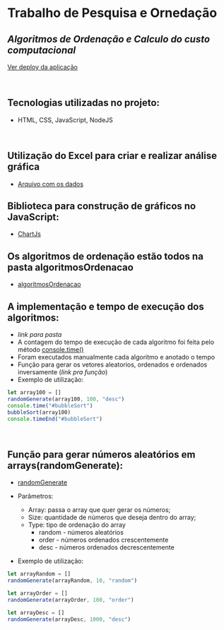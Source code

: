 # Trabalho de Pesquisa e Ornedação

## _Algoritmos de Ordenação e Calculo do custo computacional_
[Ver deploy da aplicação]()

<br>

## Tecnologias utilizadas no projeto:

- HTML, CSS, JavaScript, NodeJS

<br>

## Utilização do Excel para criar e realizar análise gráfica

- [Arquivo com os dados](https://github.com/SouzaGabriel26/calculo_algoritmos_de_ordenacao/blob/master/algoritmos.xlsx)

## Biblioteca para construção de gráficos no JavaScript:

- [ChartJs](https://www.chartjs.org/docs/latest/)

## Os algoritmos de ordenação estão todos na pasta algoritmosOrdenacao

- [algoritmosOrdenacao](https://github.com/SouzaGabriel26/calculo_algoritmos_de_ordenacao/tree/master/js/algoritmosOrdenacao)

## A implementação e tempo de execução dos algoritmos:

- _link para pasta_
- A contagem do tempo de execução de cada algoritmo foi feita pelo método [console.time()](https://developer.mozilla.org/en-US/docs/Web/API/console/time)
- Foram executados manualmente cada algoritmo e anotado o tempo
- Função para gerar os vetores aleatorios, ordenados e ordenados inversamente (_link pra função_)
- Exemplo de utilização:

```js
let array100 = []
randomGenerate(array100, 100, "desc")
console.time("#bubbleSort")
bubbleSort(array100)
console.timeEnd("#bubbleSort")
```

<br>

## Função para gerar números aleatórios em arrays(randomGenerate):

- [randomGenerate](https://github.com/SouzaGabriel26/calculo_algoritmos_de_ordenacao/blob/master/js/randomNumbers/randomNumberGenerator.js)
- Parâmetros:

  - Array: passa o array que quer gerar os números;
  - Size: quantidade de números que deseja dentro do array;
  - Type: tipo de ordenação do array
    - random - números aleatórios
    - order - números ordenados crescentemente
    - desc - números ordenados decrescentemente

- Exemplo de utilização:

```js
let arrayRandom = []
randomGenerate(arrayRandom, 10, "random")

let arrayOrder = []
randomGenerate(arrayOrder, 100, "order")

let arrayDesc = []
randomGenerate(arrayDesc, 1000, "desc")
```
